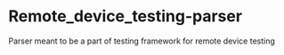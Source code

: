 # Remote_device_testing-parser

Parser meant to be a part of testing framework for remote device testing

